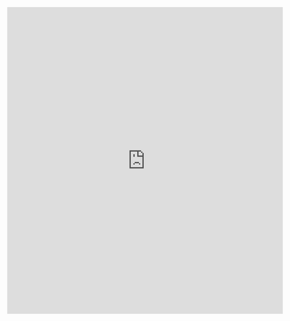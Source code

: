 <iframe src="https://docs.google.com/forms/d/e/1FAIpQLSfF5ZKitWXUODKp6R2vhd0MGA2OdgmZqsntEFJ2YOENWI7RsQ/viewform?embedded=true" width="640" height="711" frameborder="0" marginheight="0" marginwidth="0">Laden…</iframe>
